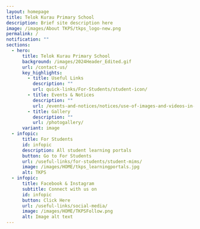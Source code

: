 ```yaml
---
layout: homepage
title: Telok Kurau Primary School
description: Brief site description here
image: /images/About TKPS/tkps_logo-new.png
permalink: /
notification: ""
sections:
  - hero:
      title: Telok Kurau Primary School
      background: /images/2024Header_Edited.gif
      url: /contact-us/
      key_highlights:
        - title: Useful Links
          description: ""
          url: quick-links/For-Students/student-icon/
        - title: Events & Notices
          description: ""
          url: /events-and-notices/notices/use-of-images-and-videos-in-publication/
        - title: Gallery
          description: ""
          url: /photogallery/
      variant: image
  - infopic:
      title: For Students
      id: infopic
      description: All student learning portals
      button: Go to For Students
      url: /useful-links/for-students/student-mims/
      image: /images/HOME/tkps_learningportals.jpg
      alt: TKPS
  - infopic:
      title: Facebook & Instagram
      subtitle: Connect with us on
      id: infopic
      button: Click Here
      url: /useful-links/social-media/
      image: /images/HOME/TKPSFollow.png
      alt: Image alt text
---
```

